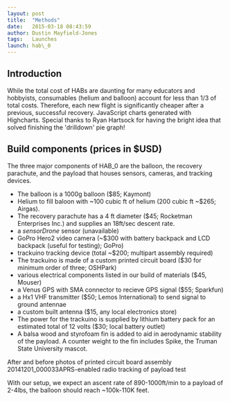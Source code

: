 ```yaml
---
layout: post
title:  "Methods"
date:   2015-03-18 08:43:59
author: Dustin Mayfield-Jones
tags:	Launches
launch: hab\_0
---
```


## Introduction


While the total cost of HABs are daunting for many educators and hobbyists, consumables (helium and balloon) account for less than 1/3 of total costs. Therefore, each new flight is significantly cheaper after a previous, successful recovery.  JavaScript charts generated with Highcharts. Special thanks to Ryan Hartsock for having the bright idea that solved finishing the 'drilldown' pie graph!

Build components (prices in $USD)
---

The three major components of HAB\_0 are the balloon, the recovery parachute, and the payload that houses sensors, cameras, and tracking devices.

* The balloon is a 1000g balloon ($85; Kaymont)
* Helium to fill baloon with ~100 cubic ft of helium (200 cubic ft ~$265; Airgas).
* The recovery parachute has a 4 ft diameter ($45; Rocketman Enterprises Inc.) and supplies an 18ft/sec descent rate.
* a *sensorDrone* sensor (unavailable)
* GoPro Hero2 video camera (~$300 with battery backpack and LCD backpack (useful for testing); GoPro)
* trackuino tracking device (total ~$200; multipart assembly required)
* The trackuino is made of a custom printed circuit board ($30 for minimum order of three; OSHPark)
* various electrical components listed in our build of materials ($45, Mouser)
* a Venus GPS with SMA connector to recieve GPS signal ($55; Sparkfun)
* a Hx1 VHF transmitter ($50; Lemos International) to send signal to ground antennae
* a custom built antenna ($15, any local electronics store)
* The power for the trackuino is supplied by lithium battery pack for an estimated total of 12 volts ($30; local battery outlet)
* A balsa wood and styrofoam fin is added to aid in aerodynamic stability of the payload. A counter weight to the fin includes Spike, the Truman State University mascot.

After and before photos of printed circuit board assembly 20141201\_000033APRS-enabled radio tracking of payload test

With our setup, we expect an ascent rate of 890-1000ft/min to a payload of 2-4lbs, the balloon should reach ~100k-110K feet.

<!-- Data from www.netmarketshare.com. Select Browsers => Desktop share by version. Download as tsv. -->
<div id="container-a" style="min-width: 310px; max-width: 600px; height: 400px; margin: 0 auto"></div>

<!-- Data from www.netmarketshare.com. Select Browsers => Desktop share by version. Download as tsv. -->
<pre id="tsv" style="display:none">Browser Version	Total Market Share
balloon helium	18%
balloon latex	12%
parachute	6%
sensordrone	14%
gopro camera	14%
gopro battery	9%
trackuino electronics	6%
trackuino pcb	1%
trackuino gps	7%
trackuino antennae	2%
trackuino battery	4%
trackuino transmitter	7%
</pre>
<script> 
$(function () {

    Highcharts.data({
        csv: document.getElementById('tsv').innerHTML,
        itemDelimiter: '\t',
        parsed: function (columns) {

            var brands = {},
                brandsData = [],
                versions = {},
                drilldownSeries = [];

            // Parse percentage strings
            columns[1] = $.map(columns[1], function (value) {
                if (value.indexOf('%') === value.length - 1) {
                    value = parseFloat(value);
                }
                return value;
            });

            $.each(columns[0], function (i, name) {
                var brand,
                    version;

                if (i > 0) {

                    // Remove special edition notes
                    name = name.split(' -')[0];

                    // Split into brand and version
                    //version = name.match(/([0-9]+[a-z]*)/);
                    version = name.match(/(\s[a-z]*)/);
                    if (version) {
                        version = version[0];
                    }
                    brand = name.replace(version, '');

                    // Create the main data
                    if (!brands[brand]) {
                        brands[brand] = columns[1][i];
                    } else {
                        brands[brand] += columns[1][i];
                    }

                    // Create the version data
                    if (version !== null) {
                        if (!versions[brand]) {
                            versions[brand] = [];
                        }
                        versions[brand].push([version, columns[1][i]]);
                    }
                }

            });

            $.each(brands, function (name, y) {
                brandsData.push({
                    name: name,
                    y: y,
                    drilldown: versions[name] ? name : null
                });
            });
            $.each(versions, function (key, value) {
                drilldownSeries.push({
                    name: key,
                    id: key,
                    data: value
                });
            });

            // Create the chart
            chart = new Highcharts.Chart({
                chart: {
                    type: 'pie',
                    renderTo: 'container-a'
                },
                title: {
                    text: 'Item breakdown by percentage of total project cost'
                },
                subtitle: {
                    text: 'Click the slices for more. No, really. Please click them.'
                },
                plotOptions: {
                    series: {
                        dataLabels: {
                            enabled: true,
                            format: '{point.name}: {point.y:.1f}%'
                        }
                    }
                },

                tooltip: {
                    headerFormat: '<span style="font-size:11px">{series.name}</span><br>',
                    pointFormat: '<span style="color:{point.color}">{point.name}</span>: <b>{point.y:.2f}%</b> of total project cost<br/>'
                },

                series: [{
                    name: 'Item',
                    colorByPoint: true,
                    data: brandsData
                }],
                drilldown: {
                    series: drilldownSeries
                }
            });
        }
    });
});
</script>

<div class="spacer"></div>

<div id="container-b" style="min-width: 310px; max-width: 600px; height: 400px; margin: 0 auto"></div>
<!--<div id="container-b" style="height: 400px"></div>-->

<script>
$(function () {
   chart = new Highcharts.Chart({
        chart: {
        	renderTo: 'container-b',
            type: 'pie',
            options3d: {
                enabled: true,
                alpha: 45
            }
        },
        title: {
            text: 'HAB_0 cost breakdown in US dollar'
        },
        subtitle: {
            text: ''
        },
        plotOptions: {
            pie: {
                innerSize: 100,
                depth: 45
            }
        },
        series: [{
            name: 'Cost',
            data: [
                ['balloon (latex/helium)', 215],
                ['parachute', 45],
                ['sensordrone', 100],
                ['gopro', 170],
                ['trackuino', 200],
                
            ]
        }]
    });
});
</script>
